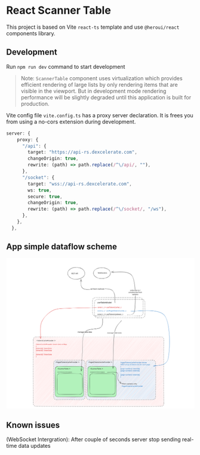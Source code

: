 # React Scanner Table

This project is based on Vite `react-ts` template and use `@heroui/react` components library.

## Development

Run `npm run dev` command to start development

>Note: `ScannerTable` component uses virtualization which provides efficient rendering of large lists by only rendering items that are visible in the viewport.
>But in development mode rendering performance will be slightly degraded until this application is built for production.

Vite config file `vite.config.ts` has a proxy server declaration. It is frees you from using a no-cors extension during development.

```ts
server: {
    proxy: {
      "/api": {
        target: "https://api-rs.dexcelerate.com",
        changeOrigin: true,
        rewrite: (path) => path.replace(/^\/api/, ""),
      },
      "/socket": {
        target: "wss://api-rs.dexcelerate.com",
        ws: true,
        secure: true,
        changeOrigin: true,
        rewrite: (path) => path.replace(/^\/socket/, "/ws"),
      },
    },
  },
```

## App simple dataflow scheme

![App schema!](./schema.excalidraw.svg "App schema")


## Known issues
(WebSocket Intergration): After couple of seconds server stop sending real-time data updates
